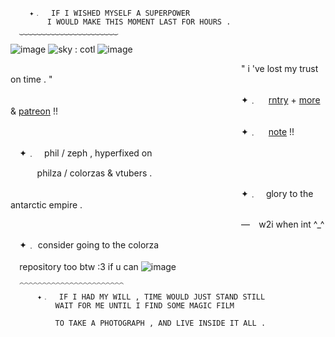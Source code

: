       ⠀ ✦﹒ ⠀IF I WISHED MYSELF A SUPERPOWER
      ⠀     I WOULD MAKE THIS MOMENT LAST FOR HOURS .
      ‿‿‿‿‿‿‿‿‿‿‿‿‿‿‿‿‿‿‿‿‿‿

![image](https://github.com/colorza/colorza/assets/138011858/18a69c9b-79fd-4e93-b3ab-499c364b9cea)
![sky : cotl](https://github.com/colorza/colorza/assets/138011858/2027b50d-faa0-42f7-a621-9e1c9ddf441b)
![image](https://github.com/colorza/colorza/assets/138011858/9d9fdf4f-a0a5-4b33-892a-e71fffa53d2e)


 ⠀  ⠀  ⠀  ⠀  ⠀  ⠀  ⠀  ⠀  ⠀   ⠀  ⠀  ⠀  ⠀  ⠀  ⠀  ⠀  ⠀ ⠀  ⠀  ⠀  ⠀  ⠀  ⠀  ⠀  ⠀  ⠀   " i 've lost my trust on time . "

 ⠀  ⠀  ⠀  ⠀  ⠀  ⠀  ⠀  ⠀  ⠀   ⠀  ⠀  ⠀  ⠀  ⠀  ⠀  ⠀  ⠀ ⠀  ⠀  ⠀  ⠀  ⠀  ⠀  ⠀  ⠀  ⠀   ✦﹒ ⠀  [rntry](https://rentry.co/oldza) + [more](https://rentry.co/-angeIofdeath) & [patreon](https://www.patreon.com/glorytotheae) !!

  ⠀  ⠀  ⠀  ⠀  ⠀  ⠀  ⠀  ⠀  ⠀   ⠀  ⠀  ⠀  ⠀  ⠀  ⠀  ⠀  ⠀ ⠀  ⠀  ⠀  ⠀  ⠀  ⠀  ⠀  ⠀  ⠀   ✦﹒ ⠀  [note](https://twitter.com/WolfyNotWitch/status/1701139934374179122) !!

   ⠀ ✦﹒ ⠀phil / zeph , hyperfixed on 
   
   ⠀          ⠀ ⠀  philza / colorzas & vtubers .

   ⠀    ⠀    ⠀    ⠀    ⠀    ⠀    ⠀    ⠀    ⠀    ⠀    ⠀    ⠀    ⠀    ⠀    ⠀     ⠀    ⠀    ⠀    ⠀       ⠀    ⠀    ⠀    ⠀    ⠀    ⠀                            ⠀ ✦﹒ ⠀glory to the antarctic empire .

  ⠀    ⠀    ⠀    ⠀    ⠀    ⠀    ⠀    ⠀    ⠀    ⠀    ⠀    ⠀    ⠀    ⠀    ⠀     ⠀    ⠀    ⠀    ⠀       ⠀    ⠀    ⠀    ⠀    ⠀    ⠀                                ⠀ — ⠀w2i when int ^_^

  

   ⠀ ✦﹒ consider going to the colorza<br><br>
   ⠀                    repository too btw :3 if u can
   ![image](https://github.com/colorza/colorza/assets/138011858/94466218-77db-4f34-a0c1-cf982557272f)


   
      ⁀⁀⁀⁀⁀⁀⁀⁀⁀⁀⁀⁀⁀⁀⁀⁀⁀⁀⁀⁀⁀⁀⁀
          ✦﹒ ⠀IF I HAD MY WILL , TIME WOULD JUST STAND STILL
              WAIT FOR ME UNTIL I FIND SOME MAGIC FILM

              TO TAKE A PHOTOGRAPH , AND LIVE INSIDE IT ALL .
